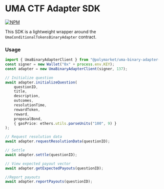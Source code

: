 # UMA CTF Adapter SDK


<a href='https://www.npmjs.com/package/@polymarket/uma-binary-adapter-sdk'>
    <img src='https://img.shields.io/npm/v/@polymarket/uma-binary-adapter-sdk.svg' alt='NPM'/>
</a>


This SDK is a lightweight wrapper around the `UmaConditionalTokensBinaryAdapter` contract.

### Usage

```ts
import { UmaBinaryAdapterClient } from "@polymarket/uma-binary-adapter-sdk";
const signer = new Wallet("0x" + process.env.KEY);
const adapter = new UmaBinaryAdapterClient(signer, 137);

// Initialize question
await adapter.initializeQuestion(
    questionID, 
    title, 
    description,
    outcomes, 
    resolutionTime, 
    rewardToken, 
    reward, 
    proposalBond, 
    { gasPrice: ethers.utils.parseUnits("100", 9) }
);

// Request resolution data
await adapter.requestResolutionData(questionID);

// Settle
await adapter.settle(questionID);

// View expected payout vector
await adapter.getExpectedPayouts(questionID);

//Report payouts
await adapter.reportPayouts(questionID);
```